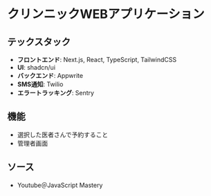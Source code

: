 # クリンニックWEBアプリケーション

## テックスタック
- **フロントエンド**: Next.js, React, TypeScript, TailwindCSS
- **UI**: shadcn/ui
- **バックエンド**: Appwrite
- **SMS通知**: Twilio
- **エラートラッキング**: Sentry

## 機能
- 選択した医者さんで予約すること
- 管理者画面

## ソース
- Youtube＠JavaScript Mastery